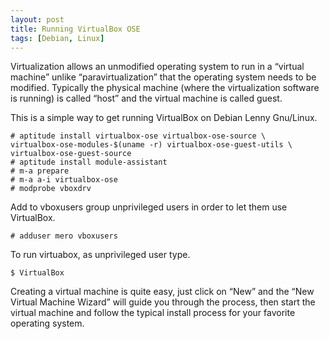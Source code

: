 ```yaml
---
layout: post
title: Running VirtualBox OSE
tags: [Debian, Linux]
---
```


Virtualization allows an unmodified operating system to run in a “virtual machine” unlike “paravirtualization” that the operating system needs to be modified. Typically the physical machine (where the virtualization software is running) is called “host” and the virtual machine is called guest.

This is a simple way to get running VirtualBox on Debian Lenny Gnu/Linux.

```
# aptitude install virtualbox-ose virtualbox-ose-source \
virtualbox-ose-modules-$(uname -r) virtualbox-ose-guest-utils \
virtualbox-ose-guest-source
# aptitude install module-assistant
# m-a prepare
# m-a a-i virtualbox-ose
# modprobe vboxdrv
```

Add to vboxusers group unprivileged users in order to let them use VirtualBox.

```
# adduser mero vboxusers
```

To run virtuabox, as unprivileged user type.

```
$ VirtualBox
```

Creating a virtual machine is quite easy, just click on “New” and the “New Virtual Machine Wizard” will guide you through the process, then start the virtual machine and follow the typical install process for your favorite operating system.
